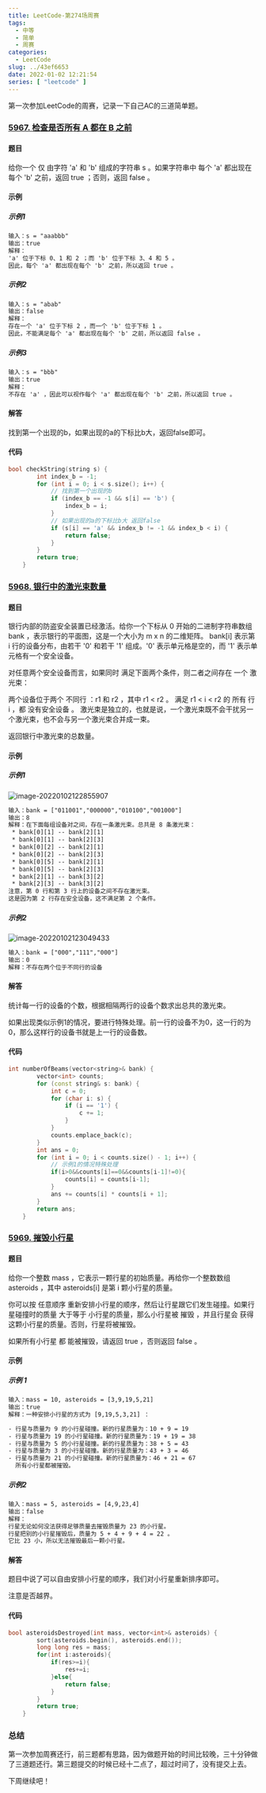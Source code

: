 ```yaml
---
title: LeetCode-第274场周赛
tags:
  - 中等
  - 简单
  - 周赛
categories:
  - LeetCode
slug: ../43ef6653
date: 2022-01-02 12:21:54
series: [ "leetcode" ] 
---
```


第一次参加LeetCode的周赛，记录一下自己AC的三道简单题。

<!--more-->

### [5967. 检查是否所有 A 都在 B 之前](https://leetcode-cn.com/problems/check-if-all-as-appears-before-all-bs/)

#### 题目

给你一个 仅 由字符 'a' 和 'b' 组成的字符串  s 。如果字符串中 每个 'a' 都出现在 每个 'b' 之前，返回 true ；否则，返回 false 。

#### 示例

##### 示例1

```tex
输入：s = "aaabbb"
输出：true
解释：
'a' 位于下标 0、1 和 2 ；而 'b' 位于下标 3、4 和 5 。
因此，每个 'a' 都出现在每个 'b' 之前，所以返回 true 。
```
##### 示例2

```tex
输入：s = "abab"
输出：false
解释：
存在一个 'a' 位于下标 2 ，而一个 'b' 位于下标 1 。
因此，不能满足每个 'a' 都出现在每个 'b' 之前，所以返回 false 。
```
##### 示例3

```tex
输入：s = "bbb"
输出：true
解释：
不存在 'a' ，因此可以视作每个 'a' 都出现在每个 'b' 之前，所以返回 true 。
```
#### 解答

找到第一个出现的b，如果出现的a的下标比b大，返回false即可。

#### 代码

```c++
bool checkString(string s) {
        int index_b = -1;
        for (int i = 0; i < s.size(); i++) {
            // 找到第一个出现的b
            if (index_b == -1 && s[i] == 'b') {
                index_b = i;
            }
            // 如果出现的a的下标比b大 返回false
            if (s[i] == 'a' && index_b != -1 && index_b < i) {
                return false;
            }
        }
        return true;
    }
```

### [5968. 银行中的激光束数量](https://leetcode-cn.com/problems/number-of-laser-beams-in-a-bank/)

#### 题目

银行内部的防盗安全装置已经激活。给你一个下标从 0 开始的二进制字符串数组 bank ，表示银行的平面图，这是一个大小为 m x n 的二维矩阵。 bank[i] 表示第 i 行的设备分布，由若干 '0' 和若干 '1' 组成。'0' 表示单元格是空的，而 '1' 表示单元格有一个安全设备。

对任意两个安全设备而言，如果同时 满足下面两个条件，则二者之间存在 一个 激光束：

两个设备位于两个 不同行 ：r1 和 r2 ，其中 r1 < r2 。
满足 r1 < i < r2 的 所有 行 i ，都 没有安全设备 。
激光束是独立的，也就是说，一个激光束既不会干扰另一个激光束，也不会与另一个激光束合并成一束。

返回银行中激光束的总数量。

#### 示例

##### 示例1

![image-20220102122855907](index/image-20220102122855907.png)

```tex
输入：bank = ["011001","000000","010100","001000"]
输出：8
解释：在下面每组设备对之间，存在一条激光束。总共是 8 条激光束：
 * bank[0][1] -- bank[2][1]
 * bank[0][1] -- bank[2][3]
 * bank[0][2] -- bank[2][1]
 * bank[0][2] -- bank[2][3]
 * bank[0][5] -- bank[2][1]
 * bank[0][5] -- bank[2][3]
 * bank[2][1] -- bank[3][2]
 * bank[2][3] -- bank[3][2]
注意，第 0 行和第 3 行上的设备之间不存在激光束。
这是因为第 2 行存在安全设备，这不满足第 2 个条件。
```

##### 示例2

![image-20220102123049433](index/image-20220102123049433.png)

```tex
输入：bank = ["000","111","000"]
输出：0
解释：不存在两个位于不同行的设备
```

#### 解答

统计每一行的设备的个数，根据相隔两行的设备个数求出总共的激光束。

如果出现类似示例1的情况，要进行特殊处理。前一行的设备不为0，这一行的为0，那么这样行的设备书就是上一行的设备数。

#### 代码

```c++
int numberOfBeams(vector<string>& bank) {
        vector<int> counts;
        for (const string& s: bank) {
            int c = 0;
            for (char i: s) {
                if (i == '1') {
                    c += 1;
                }
            }
            counts.emplace_back(c);
        }
        int ans = 0;
        for (int i = 0; i < counts.size() - 1; i++) {
            // 示例1的情况特殊处理
            if(i>0&&counts[i]==0&&counts[i-1]!=0){
                counts[i] = counts[i-1];
            }
            ans += counts[i] * counts[i + 1];
        }
        return ans;
    }
```

### [5969. 摧毁小行星](https://leetcode-cn.com/problems/destroying-asteroids/)

#### 题目

给你一个整数 mass ，它表示一颗行星的初始质量。再给你一个整数数组 asteroids ，其中 asteroids[i] 是第 i 颗小行星的质量。

你可以按 任意顺序 重新安排小行星的顺序，然后让行星跟它们发生碰撞。如果行星碰撞时的质量 大于等于 小行星的质量，那么小行星被 摧毁 ，并且行星会 获得 这颗小行星的质量。否则，行星将被摧毁。

如果所有小行星 都 能被摧毁，请返回 true ，否则返回 false 。

#### 示例

##### 示例 1

```tex
输入：mass = 10, asteroids = [3,9,19,5,21]
输出：true
解释：一种安排小行星的方式为 [9,19,5,3,21] ：

- 行星与质量为 9 的小行星碰撞。新的行星质量为：10 + 9 = 19
- 行星与质量为 19 的小行星碰撞。新的行星质量为：19 + 19 = 38
- 行星与质量为 5 的小行星碰撞。新的行星质量为：38 + 5 = 43
- 行星与质量为 3 的小行星碰撞。新的行星质量为：43 + 3 = 46
- 行星与质量为 21 的小行星碰撞。新的行星质量为：46 + 21 = 67
  所有小行星都被摧毁。
```

##### 示例2

```tex
输入：mass = 5, asteroids = [4,9,23,4]
输出：false
解释：
行星无论如何没法获得足够质量去摧毁质量为 23 的小行星。
行星把别的小行星摧毁后，质量为 5 + 4 + 9 + 4 = 22 。
它比 23 小，所以无法摧毁最后一颗小行星。
```

#### 解答

题目中说了可以自由安排小行星的顺序，我们对小行星重新排序即可。

注意是否越界。

#### 代码

```c++
bool asteroidsDestroyed(int mass, vector<int>& asteroids) {
        sort(asteroids.begin(), asteroids.end());
        long long res = mass;
        for(int i:asteroids){
            if(res>=i){
                res+=i;
            }else{
                return false;
            }
        }
        return true;
    }
```

### 总结

第一次参加周赛还行，前三题都有思路，因为做题开始的时间比较晚，三十分钟做了三道题还行。第三题提交的时候已经十二点了，超过时间了，没有提交上去。

下周继续吧！
